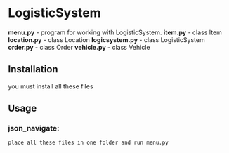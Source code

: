 # LogisticSystem
**menu.py** - program for working with LogisticSystem.
**item.py** - class Item
**location.py** - class Location
**logicsystem.py** - class LogisticSystem
**order.py** - class Order
**vehicle.py** - class Vehicle

## Installation
you must install all these files
## Usage
### json_navigate:
```bash
place all these files in one folder and run menu.py
```
